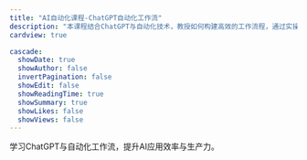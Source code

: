 ```yaml
---
title: "AI自动化课程-ChatGPT自动化工作流"
description: "本课程结合ChatGPT与自动化技术，教授如何构建高效的工作流程，通过实操案例，让学员掌握AI自动化工具的应用，实现业务流程的智能化与优化。"
cardview: true

cascade:
  showDate: true
  showAuthor: false
  invertPagination: false
  showEdit: false
  showReadingTime: true
  showSummary: true
  showLikes: false
  showViews: false
---
```


学习ChatGPT与自动化工作流，提升AI应用效率与生产力。
